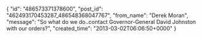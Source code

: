  {
   "id": "486573371378600",
   "post_id": "462493170453287_486548368047767",
   "from_name": "Derek Moran",
   "message": "So what do we do..contact Governor-General David Johnston with our orders?",
   "created_time": "2013-03-02T06:06:50+0000"
 }
